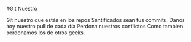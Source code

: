 #Git Nuestro

Git nuestro que estás en los repos
Santificados sean tus commits.
Danos hoy nuestro pull de cada día
Perdona nuestros conflictos
Como tambien perdonamos los de otros geeks.
